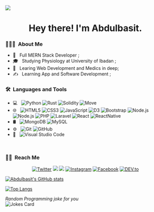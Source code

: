 <img id="image" src="./cool-background.png">
<h1><center> Hey there! I'm Abdulbasit. <center></h1>

<h3> 👨🏻‍💻 &nbsp;About Me </h3>

- 🤔 &nbsp; Full MERN Stack Developer ;
- 🎓 &nbsp; Studying Physiology at University of Ibadan ;
- 🌱 &nbsp; Learing Web Development and Medics in deep;
- ✍️ &nbsp; Learning App and Software Development ;

<h3> 🛠 &nbsp;Languages and Tools</h3>

- 💻 &nbsp;
  ![Python](https://img.shields.io/badge/-Python-333333?style=flat&logo=Python&logoColor=007396)
  ![Rust](https://img.shields.io/badge/-Rust-333333?style=flat&logo=Rust&logoColor=007396)
  ![Solidity](https://img.shields.io/badge/-Solidity-333333?style=flat&logo=Solidity&logoColor=007396)
  ![Move](https://img.shields.io/badge/-Move-333333?style=flat&logo=Move&logoColor=007396)
- 🌐 &nbsp;
  ![HTML5](https://img.shields.io/badge/-HTML5-333333?style=flat&logo=HTML5)
  ![CSS3](https://img.shields.io/badge/-CSS-333333?style=flat&logo=CSS3&logoColor=1572B6)
  ![JavaScript](https://img.shields.io/badge/-JavaScript-333333?style=flat&logo=javascript)
  ![D3](https://img.shields.io/badge/-D3-333333?style=flat&logo="d3-dot-js.svg")
  ![Bootstrap](https://img.shields.io/badge/-Bootstrap-333333?style=flat&logo=bootstrap&logoColor=563D7C)
  ![Node.js](https://img.shields.io/badge/-Node.js-333333?style=flat&logo=node.js)
  ![Node.js](https://img.shields.io/badge/express-js?style=flat&logo=node.js)
  ![PHP](https://img.shields.io/badge/-PHP-333333?style=flat&logo=php)
  ![Laravel](https://img.shields.io/badge/-Laravel-333333?style=flat&logo=laravel)
  ![React](https://img.shields.io/badge/-React-333333?style=flat&logo=react)
   ![ReactNative](https://img.shields.io/badge/-React-333333?style=flat&logo=react)
- 🛢 &nbsp;
  ![MongoDB](https://img.shields.io/badge/-MongoDB-333333?style=flat&logo=mongodb)
  ![MySQL](https://img.shields.io/badge/-MySQL-333333?style=flat&logo=mysql)
- ⚙️ &nbsp;
  ![Git](https://img.shields.io/badge/-Git-333333?style=flat&logo=git)
  ![GitHub](https://img.shields.io/badge/-GitHub-333333?style=flat&logo=github)
- 🔧 &nbsp;
  ![Visual Studio Code](https://img.shields.io/badge/-Visual%20Studio%20Code-333333?style=flat&logo=visual-studio-code&logoColor=007ACC)

<br/>

<h3> 🤝🏻 &nbsp;Reach Me </h3>

<p align="center">
<a href="https://www.Twitter.com/Dev__Abdul" target="_blank"><img src="https://img.shields.io/badge/-DevAbdul-blue?style=flat-square&logo=Twitter&logoColor=white" alt="Twitter"></a>
  <a href="https://www.linkedin.com/in/abdulbasit-alabi-4634351ab/" target="_blank"><img src="https://img.shields.io/badge/-Abdulbasit-brightgreen?style=flat-square&logo=Linkedin&logoColor=white"/></a>
  <a href="mailto:abdulbasitdamilola6@gmail.com" target="_blank"><img src="https://img.shields.io/badge/abdulbasitdamilola6@gmail.com-informational?style=flat-square&logo=Gmail&logoColor=white"/></a>
<a href="https://www.instagram.com/abuabdurahmaan/" target="_blank"><img src="https://img.shields.io/badge/-Abdulbasit-red?&style=flat-square&logo=instagram&logoColor=white" alt="Instagram"></a>
<a href="https://www.facebook.com/devabdul1" target="_blank"><img src="https://img.shields.io/badge/-Abuabdurrahman-darkblue?&style=flat-square&logo=facebook&logoColor=white" alt="Facebook"></a>
<a href="https://dev.to/abuabdu46060974" target="_blank"><img src="https://img.shields.io/badge/-Abuabdurrahman Abdulbasit-%230A0A0A.svg?&style=flat-square&logo=DEV.to&logoColor=white" alt="DEV.to"></a>

</p>

[![Abdulbasit's GitHub stats](https://github-readme-stats.vercel.app/api?username=marrwan&count_private=true&show_icons=trus&theme=cobalt)](https://github.com/marrwan/github-readme-stats)

[![Top Langs](https://github-readme-stats.vercel.app/api/top-langs/?username=marrwan)](https://github.com/marrwan/github-readme-stats)


<i>Random Programming joke for you</i><br>
![Jokes Card](https://readme-jokes.vercel.app/api)
